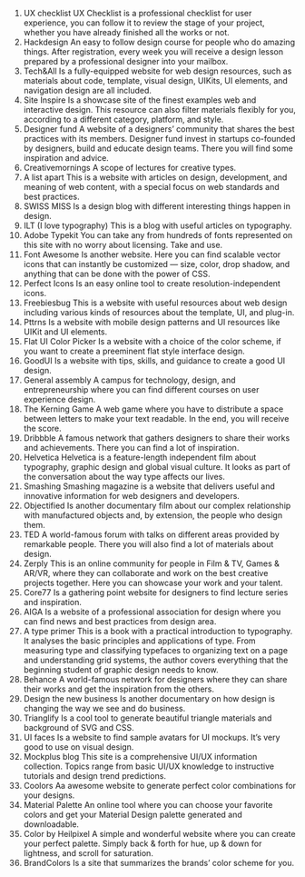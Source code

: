 1.	UX checklist UX Checklist is a professional checklist for user experience, you can follow it to review the stage of your project, whether you have already finished all the works or not.
2.	Hackdesign An easy to follow design course for people who do amazing things. After registration, every week you will receive a design lesson prepared by a professional designer into your mailbox.
3.	Tech&All Is a fully-equipped website for web design resources, such as materials about code, template, visual design, UIKits, UI elements, and navigation design are all included.
4.	Site Inspire Is a showcase site of the finest examples web and interactive design. This resource can also filter materials flexibly for you, according to a different category, platform, and style.
5.	Designer fund A website of a designers’ community that shares the best practices with its members. Designer fund invest in startups co-founded by designers, build and educate design teams. There you will find some inspiration and advice.
6.	Creativemornings A scope of lectures for creative types.
7.	A list apart This is a website with articles on design, development, and meaning of web content, with a special focus on web standards and best practices.
8.	SWISS MISS Is a design blog with different interesting things happen in design.
9.	ILT (I love typography) This is a blog with useful articles on typography.
10.	Adobe Typekit You can take any from hundreds of fonts represented on this site with no worry about licensing. Take and use.
11.	Font Awesome Is another website. Here you can find scalable vector icons that can instantly be customized — size, color, drop shadow, and anything that can be done with the power of CSS.
12.	Perfect Icons Is an easy online tool to create resolution-independent icons.
13.	Freebiesbug This is a website with useful resources about web design including various kinds of resources about the template, UI, and plug-in.
14.	Pttrns Is a website with mobile design patterns and UI resources like UIKit and UI elements.
15.	Flat UI Color Picker Is a website with a choice of the color scheme, if you want to create a preeminent flat style interface design.
16.	GoodUI Is a website with tips, skills, and guidance to create a good UI design.
17.	General assembly A campus for technology, design, and entrepreneurship where you can find different courses on user experience design.
18.	The Kerning Game A web game where you have to distribute a space between letters to make your text readable. In the end, you will receive the score.
19.	Dribbble A famous network that gathers designers to share their works and achievements. There you can find a lot of inspiration.
20.	Helvetica Helvetica is a feature-length independent film about typography, graphic design and global visual culture. It looks as part of the conversation about the way type affects our lives.
21.	Smashing Smashing magazine is a website that delivers useful and innovative information for web designers and developers.
22.	Objectified Is another documentary film about our complex relationship with manufactured objects and, by extension, the people who design them.
23.	TED A world-famous forum with talks on different areas provided by remarkable people. There you will also find a lot of materials about design.
24.	Zerply This is an online community for people in Film & TV, Games & AR/VR, where they can collaborate and work on the best creative projects together. Here you can showcase your work and your talent.
25.	Core77 Is a gathering point website for designers to find lecture series and inspiration.
26.	AIGA Is a website of a professional association for design where you can find news and best practices from design area.
27.	A type primer This is a book with a practical introduction to typography. It analyses the basic principles and applications of type. From measuring type and classifying typefaces to organizing text on a page and understanding grid systems, the author covers everything that the beginning student of graphic design needs to know.
28.	Behance A world-famous network for designers where they can share their works and get the inspiration from the others.
29.	Design the new business Is another documentary on how design is changing the way we see and do business.
30.	Trianglify Is a cool tool to generate beautiful triangle materials and background of SVG and CSS.
31.	UI faces Is a website to find sample avatars for UI mockups. It’s very good to use on visual design.
32.	Mockplus blog This site is a comprehensive UI/UX information collection. Topics range from basic UI/UX knowledge to instructive tutorials and design trend predictions.
33.	Coolors Aa awesome website to generate perfect color combinations for your designs.
34.	Material Palette An online tool where you can choose your favorite colors and get your Material Design palette generated and downloadable.
35.	Color by Heilpixel A simple and wonderful website where you can create your perfect palette. Simply back & forth for hue, up & down for lightness, and scroll for saturation.
36.	BrandColors Is a site that summarizes the brands’ color scheme for you.

